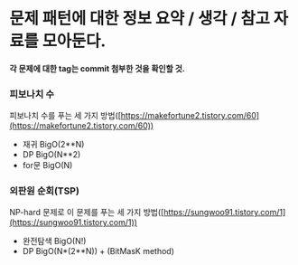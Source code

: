 # 문제 패턴에 대한 정보 요약 / 생각 / 참고 자료를 모아둔다.
#### 각 문제에 대한 tag는 commit 첨부한 것을 확인할 것.

### 피보나치 수
피보나치 수를 푸는 세 가지 방법([https://makefortune2.tistory.com/60](https://makefortune2.tistory.com/60))  
+ 재귀 BigO(2**N)
+ DP BigO(N**2)
+ for문 BigO(N)

### 외판원 순회(TSP)
NP-hard 문제로 이 문제를 푸는 세 가지 방법([https://sungwoo91.tistory.com/1](https://sungwoo91.tistory.com/1))  
+ 완전탐색 BigO(N!)
+ DP BigO(N*(2**N)) + (BitMasK method)
